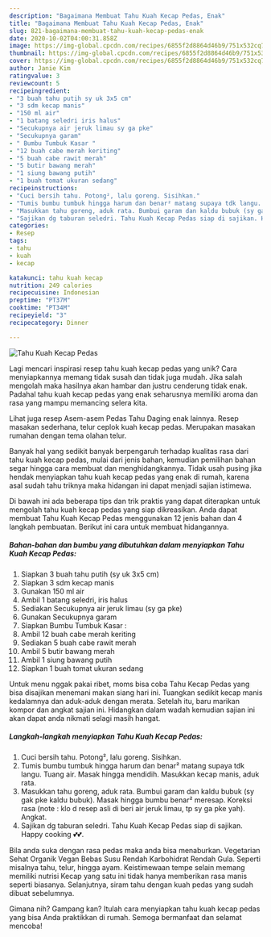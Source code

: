 ```yaml
---
description: "Bagaimana Membuat Tahu Kuah Kecap Pedas, Enak"
title: "Bagaimana Membuat Tahu Kuah Kecap Pedas, Enak"
slug: 821-bagaimana-membuat-tahu-kuah-kecap-pedas-enak
date: 2020-10-02T04:00:31.858Z
image: https://img-global.cpcdn.com/recipes/6855f2d8864d46b9/751x532cq70/tahu-kuah-kecap-pedas-foto-resep-utama.jpg
thumbnail: https://img-global.cpcdn.com/recipes/6855f2d8864d46b9/751x532cq70/tahu-kuah-kecap-pedas-foto-resep-utama.jpg
cover: https://img-global.cpcdn.com/recipes/6855f2d8864d46b9/751x532cq70/tahu-kuah-kecap-pedas-foto-resep-utama.jpg
author: Janie Kim
ratingvalue: 3
reviewcount: 5
recipeingredient:
- "3 buah tahu putih sy uk 3x5 cm"
- "3 sdm kecap manis"
- "150 ml air"
- "1 batang seledri iris halus"
- "Secukupnya air jeruk limau sy ga pke"
- "Secukupnya garam"
- " Bumbu Tumbuk Kasar "
- "12 buah cabe merah keriting"
- "5 buah cabe rawit merah"
- "5 butir bawang merah"
- "1 siung bawang putih"
- "1 buah tomat ukuran sedang"
recipeinstructions:
- "Cuci bersih tahu. Potong², lalu goreng. Sisihkan."
- "Tumis bumbu tumbuk hingga harum dan benar² matang supaya tdk langu. Tuang air. Masak hingga mendidih. Masukkan kecap manis, aduk rata."
- "Masukkan tahu goreng, aduk rata. Bumbui garam dan kaldu bubuk (sy gak pke kaldu bubuk). Masak hingga bumbu benar² meresap. Koreksi rasa (note : klo d resep asli di beri air jeruk limau, tp sy ga pke yah). Angkat."
- "Sajikan dg taburan seledri. Tahu Kuah Kecap Pedas siap di sajikan. Happy cooking 💕💕."
categories:
- Resep
tags:
- tahu
- kuah
- kecap

katakunci: tahu kuah kecap 
nutrition: 249 calories
recipecuisine: Indonesian
preptime: "PT37M"
cooktime: "PT34M"
recipeyield: "3"
recipecategory: Dinner

---
```



![Tahu Kuah Kecap Pedas](https://img-global.cpcdn.com/recipes/6855f2d8864d46b9/751x532cq70/tahu-kuah-kecap-pedas-foto-resep-utama.jpg)

Lagi mencari inspirasi resep tahu kuah kecap pedas yang unik? Cara menyiapkannya memang tidak susah dan tidak juga mudah. Jika salah mengolah maka hasilnya akan hambar dan justru cenderung tidak enak. Padahal tahu kuah kecap pedas yang enak seharusnya memiliki aroma dan rasa yang mampu memancing selera kita.

Lihat juga resep Asem-asem Pedas Tahu Daging enak lainnya. Resep masakan sederhana, telur ceplok kuah kecap pedas. Merupakan masakan rumahan dengan tema olahan telur.

Banyak hal yang sedikit banyak berpengaruh terhadap kualitas rasa dari tahu kuah kecap pedas, mulai dari jenis bahan, kemudian pemilihan bahan segar hingga cara membuat dan menghidangkannya. Tidak usah pusing jika hendak menyiapkan tahu kuah kecap pedas yang enak di rumah, karena asal sudah tahu triknya maka hidangan ini dapat menjadi sajian istimewa.


Di bawah ini ada beberapa tips dan trik praktis yang dapat diterapkan untuk mengolah tahu kuah kecap pedas yang siap dikreasikan. Anda dapat membuat Tahu Kuah Kecap Pedas menggunakan 12 jenis bahan dan 4 langkah pembuatan. Berikut ini cara untuk membuat hidangannya.

<!--inarticleads1-->

##### Bahan-bahan dan bumbu yang dibutuhkan dalam menyiapkan Tahu Kuah Kecap Pedas:

1. Siapkan 3 buah tahu putih (sy uk 3x5 cm)
1. Siapkan 3 sdm kecap manis
1. Gunakan 150 ml air
1. Ambil 1 batang seledri, iris halus
1. Sediakan Secukupnya air jeruk limau (sy ga pke)
1. Gunakan Secukupnya garam
1. Siapkan  Bumbu Tumbuk Kasar :
1. Ambil 12 buah cabe merah keriting
1. Sediakan 5 buah cabe rawit merah
1. Ambil 5 butir bawang merah
1. Ambil 1 siung bawang putih
1. Siapkan 1 buah tomat ukuran sedang


Untuk menu nggak pakai ribet, moms bisa coba Tahu Kecap Pedas yang bisa disajikan menemani makan siang hari ini. Tuangkan sedikit kecap manis kedalamnya dan aduk-aduk dengan merata. Setelah itu, baru marikan kompor dan angkat sajian ini. Hidangkan dalam wadah kemudian sajian ini akan dapat anda nikmati selagi masih hangat. 

<!--inarticleads2-->

##### Langkah-langkah menyiapkan Tahu Kuah Kecap Pedas:

1. Cuci bersih tahu. Potong², lalu goreng. Sisihkan.
1. Tumis bumbu tumbuk hingga harum dan benar² matang supaya tdk langu. Tuang air. Masak hingga mendidih. Masukkan kecap manis, aduk rata.
1. Masukkan tahu goreng, aduk rata. Bumbui garam dan kaldu bubuk (sy gak pke kaldu bubuk). Masak hingga bumbu benar² meresap. Koreksi rasa (note : klo d resep asli di beri air jeruk limau, tp sy ga pke yah). Angkat.
1. Sajikan dg taburan seledri. Tahu Kuah Kecap Pedas siap di sajikan. Happy cooking 💕💕.


Bila anda suka dengan rasa pedas maka anda bisa menaburkan. Vegetarian Sehat Organik Vegan Bebas Susu Rendah Karbohidrat Rendah Gula. Seperti misalnya tahu, telur, hingga ayam. Keistimewaan tempe selain memang memiliki nutrisi Kecap yang satu ini tidak hanya memberikan rasa manis seperti biasanya. Selanjutnya, siram tahu dengan kuah pedas yang sudah dibuat sebelumnya. 

Gimana nih? Gampang kan? Itulah cara menyiapkan tahu kuah kecap pedas yang bisa Anda praktikkan di rumah. Semoga bermanfaat dan selamat mencoba!
